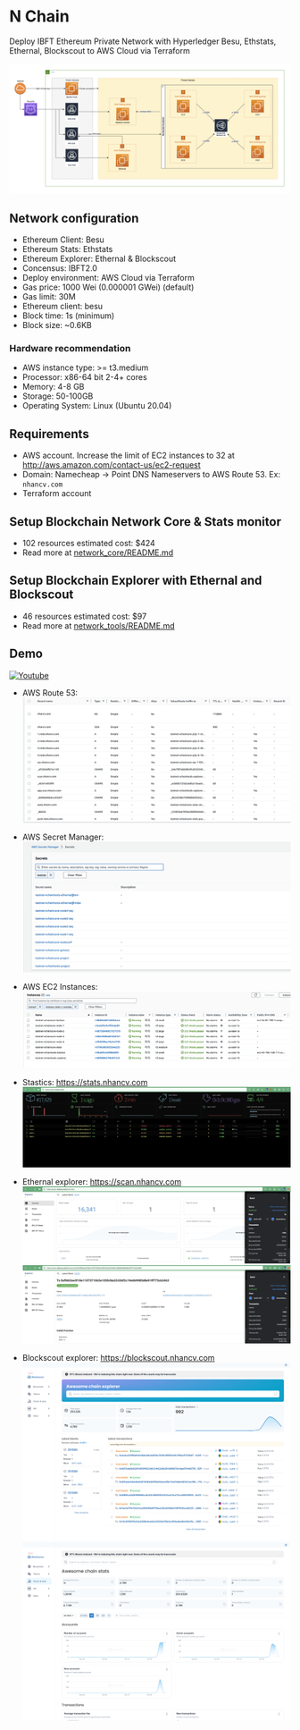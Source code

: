 # N Chain

Deploy IBFT Ethereum Private Network with Hyperledger Besu, Ethstats, Ethernal, Blockscout to AWS Cloud via Terraform

![route53](./arch/aws_arch.png)

## Network configuration
- Ethereum Client: Besu
- Ethereum Stats: Ethstats
- Ethereum Explorer: Ethernal & Blockscout
- Concensus: IBFT2.0
- Deploy environment: AWS Cloud via Terraform
- Gas price: 1000 Wei (0.000001 GWei) (default)
- Gas limit: 30M
- Ethereum client: besu
- Block time: 1s (minimum)
- Block size: ~0.6KB

### Hardware recommendation
- AWS instance type: >= t3.medium
- Processor: x86-64 bit 2-4+ cores
- Memory: 4-8 GB
- Storage:  50-100GB
- Operating System: Linux (Ubuntu 20.04)

## Requirements

- AWS account. Increase the limit of EC2 instances to 32 at http://aws.amazon.com/contact-us/ec2-request
- Domain: Namecheap -> Point DNS Nameservers to AWS Route 53. Ex: `nhancv.com`
- Terraform account

## Setup Blockchain Network Core & Stats monitor

- 102 resources estimated cost: $424
- Read more at [network_core/README.md](./network_core/README.md)

## Setup Blockchain Explorer with Ethernal and Blockscout

- 46 resources estimated cost: $97
- Read more at [network_tools/README.md](./network_tools/README.md)

## Demo

[![Youtube](https://img.youtube.com/vi/adxGUVbPabU/0.jpg)](https://www.youtube.com/watch?v=adxGUVbPabU)

- AWS Route 53:
  ![route53](./arch/demo/aws_route53.png)

- AWS Secret Manager:
  ![route53](./arch/demo/aws_secret.png)

- AWS EC2 Instances:
  ![route53](./arch/demo/aws_instances.png)

- Stastics: https://stats.nhancv.com
  ![stats](./arch/demo/stats.png)

- Ethernal explorer: https://scan.nhancv.com
  ![explorer](./arch/demo/scan_overview.png)
  ![explorer](./arch/demo/scan_tx.png)

- Blockscout explorer: https://blockscout.nhancv.com
  ![blockscout](./arch/demo/blockscout.png)
  ![blockscout](./arch/demo/blockscout_stats.png)